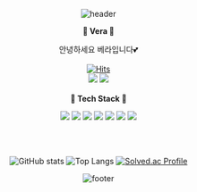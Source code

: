 <div align="center">

![header](https://capsule-render.vercel.app/api?type=waving&color=F59191&height=300&section=header&text=welcome&fontSize=90&animation=fadeIn&fontAlignY=38&desc=Vera's%20GitHub%20Profile&descAlignY=51&descAlign=62)

<strong>💌 Vera 💌</strong>

안녕하세요 베라입니다💕<br><br>
[![Hits](https://hits.seeyoufarm.com/api/count/incr/badge.svg?url=https%3A%2F%2Fgithub.com%2Fc1vera%2Fhit-counter&count_bg=%23F59191&title_bg=%237F7F7F&icon=&icon_color=%23E7E7E7&title=hits&edge_flat=false)](https://hits.seeyoufarm.com)
<br>
<a href="https://www.instagram.com/c1__o_o/" target="_blank"><img src="https://img.shields.io/badge/c1____o__o-E4405F?style=flat&logo=Instagram&logoColor=white"/></a>
<a href="https://velog.io/@yahwa2009" target="_blank"><img src="https://img.shields.io/badge/veralog-20C997?style=flat&logo=Vimeo&logoColor=white"/></a>
<br><br>
<Strong>🥰 Tech Stack 🥰</Strong><br>

<img src="https://img.shields.io/badge/C-A8B9CC?style=flat&logo=C&logoColor=white"/>
<img src="https://img.shields.io/badge/HTML-E34F26?style=flat&logo=HTML5&logoColor=white"/>
<img src="https://img.shields.io/badge/CSS-1572B6?style=flat&logo=CSS3&logoColor=white"/>
<img src="https://img.shields.io/badge/JavaScript-F7DF1E?style=flat&logo=JavaScript&logoColor=white"/>
<img src="https://img.shields.io/badge/Python-3776AB?style=flat&logo=Python&logoColor=white"/>
<img src="https://img.shields.io/badge/mysql-4479A1?style=flat&logo=mysql&logoColor=white"/>
<img src="https://img.shields.io/badge/JAVA-007396?style=flat&logo=java&logoColor=white"> 

<br><br>

![GitHub stats](https://github-readme-stats.vercel.app/api?username=c1vera&show_icons=true)
![Top Langs](https://github-readme-stats.vercel.app/api/top-langs/?username=c1vera&layout=compact)
 [![Solved.ac Profile](http://mazassumnida.wtf/api/generate_badge?boj=c1vera)](https://solved.ac/c1vera/)


![footer](https://capsule-render.vercel.app/api?type=waving&&color=F59191&height=160&section=footer)
</div>
